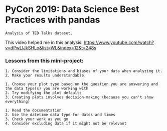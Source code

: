 # PyCon 2019: Data Science Best Practices with pandas

    Analysis of TED Talks dataset.
    
This video helped me in this analysis: https://www.youtube.com/watch?v=dPwLlJkSHLo&list=WL&index=12&t=248s

      
### Lessons from this mini-project:
    1. Consider the limitations and biases of your data when analyzing it.
    2. Make your results understandable.
    
    1. Choose your plot type based on the question you are answering and the data type(s) you are working with
    2. Try modifying the plot defaults
    3. Creating plots involves decision-making (because you can't show everything)

    1. Read the documentation
    2. Use the datetime data type for dates and times
    3. Check your work as you go
    4. Consider excluding data if it might not be relevant
